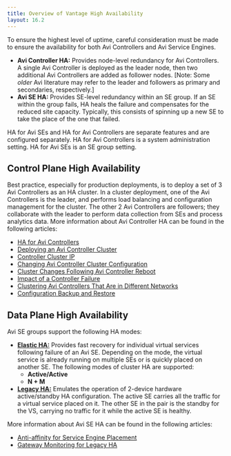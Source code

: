 ```yaml
---
title: Overview of Vantage High Availability
layout: 16.2
---
```

To ensure the highest level of uptime, careful consideration must be made to ensure the availability for both Avi Controllers and Avi Service Engines.

* **Avi Controller HA:** Provides node-level redundancy for Avi Controllers. A single Avi Controller is deployed as the leader node, then two additional Avi Controllers are added as follower nodes. [Note: Some *older* Avi literature may refer to the leader and followers as primary and secondaries, respectively.]
* **Avi SE HA:** Provides SE-level redundancy within an SE group. If an SE within the group fails, HA heals the failure and compensates for the reduced site capacity. Typically, this consists of spinning up a new SE to take the place of the one that failed. 

HA for Avi SEs and HA for Avi Controllers are separate features and are configured separately. HA for Avi Controllers is a system administration setting. HA for Avi SEs is an SE group setting.
<a name="control-plane-HA"></a>

## Control Plane High Availability

Best practice, especially for production deployments, is to deploy a set of 3 Avi Controllers as an HA cluster. In a cluster deployment, one of the Avi Controllers is the leader, and performs load balancing and configuration management for the cluster. The other 2 Avi Controllers are followers; they collaborate with the leader to perform data collection from SEs and process analytics data. More information about Avi Controller HA can be found in the following articles:

* <a href="/docs/16.2/ha-for-avi-controllers">HA for Avi Controllers</a>
* <a href="/docs/16.2/configure-controller-ha-cluster">Deploying an Avi Controller Cluster</a>
* <a href="/docs/16.2/controller-cluster-ip">Controller Cluster IP</a>
* <a href="/docs/16.2/changing-avi-controller-cluster-configuration">Changing Avi Controller Cluster Configuration</a>
* <a href="/docs/16.2/cluster-operational-changes">Cluster Changes Following Avi Controller Reboot</a>
* <a href="/docs/16.2/impact-of-a-controller-failure">Impact of a Controller Failure</a>
* <a href="/docs/16.2/clustering-controllers-from-different-networks">Clustering Avi Controllers That Are in Different Networks</a>
* <a href="/docs/16.2/backup-the-configuration">Configuration Backup and Restore</a> 

<a name="data-plane-HA"></a>

## Data Plane High Availability

Avi SE groups support the following HA modes:

* **<a href="/docs/16.2/elastic-ha-for-avi-service-engines">Elastic HA:</a>** Provides fast recovery for individual virtual services following failure of an Avi SE. Depending on the mode, the virtual service is already running on multiple SEs or is quickly placed on another SE. The following modes of cluster HA are supported:  
    * **Active/Active**
    * **N + M**
* **<a href="/docs/16.2/legacy-ha-for-avi-service-engines/">Legacy HA:</a>** Emulates the operation of 2-device hardware active/standby HA configuration. The active SE carries all the traffic for a virtual service placed on it. The other SE in the pair is the standby for the VS, carrying no traffic for it while the active SE is healthy. 

More information about Avi SE HA can be found in the following articles:

* <a href="/docs/16.2/anti-affinity-for-service-engine-placement">Anti-affinity for Service Engine Placement</a>
* <a href="/docs/16.2/gateway-monitoring-for-legacy-ha">Gateway Monitoring for Legacy HA</a> 